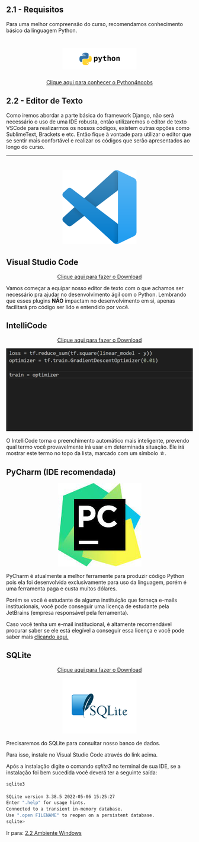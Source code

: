 ## 2.1 - Requisitos

Para uma melhor compreensão do curso, recomendamos conhecimento básico da linguagem Python.

<h1 align="center">
  <img src="../images/python.png" alt="Django" width="200">
</h1>
<p align="center">
<a href="https://github.com/wendrewdevelop/python4noobs"> Clique aqui para conhecer o Python4noobs </a>
</p>

## 2.2 - Editor de Texto

Como iremos abordar a parte básica do framework Django, não será necessário o uso de uma IDE robusta, então utilizaremos
o editor de texto VSCode para realizarmos os nossos códigos, existem outras opções como SublimeText, Brackets e etc.
Então fique à vontade para utilizar o editor que se sentir mais confortável e realizar os códigos que serão apresentados
ao longo do curso.

<hr>
<h1 align="center">
  <img src="../images/vscode.png" alt="Django" width="200">
</h1>

## Visual Studio Code ##

<p align="center">
<a href="https://code.visualstudio.com/download"> Clique aqui para fazer o Download </a>
</p>
Vamos começar a equipar nosso editor de texto com o que achamos ser necessário pra ajudar no desenvolvimento ágil com o
Python.
Lembrando que esses plugins <strong>NÃO</strong> impactam no desenvolvimento em si, apenas facilitará pro código ser lido e entendido
por você.

## IntelliCode ##

<p align="center">
<a href="https://marketplace.visualstudio.com/items?itemName=VisualStudioExptTeam.vscodeintellicode"> Clique aqui para fazer o Download </a>
</p>

<p align="center">
<img src="../images/python-intellicode.gif" alt="IntelliCode Showcase">
</p>

O IntelliCode torna o preenchimento automático mais inteligente, prevendo qual termo você provavelmente irá usar em
determinada situação. Ele irá mostrar este termo no topo da lista, marcado com um símbolo ☆.

## PyCharm (IDE recomendada) ##

<p align="center">

<img src="../images/pycharm.png" alt="PyCharm">

</p>

PyCharm é atualmente a melhor ferramente para produzir código Python pois ela foi desenvolvida exclusivamente para uso
da
linguagem, porém é uma ferramenta paga e custa muitos dólares.

Porém se você é estudante de alguma instituição que forneça e-mails institucionais, você pode conseguir uma licença de
estudante pela JetBrains (empresa responsável pela ferramenta).

Caso você tenha um e-mail institucional, é altamente recomendável procurar saber se ele está elegível a conseguir essa
licença e você pode saber mais <a href="https://www.jetbrains.com/community/education/">clicando aqui.</a>

## SQLite ##

<p align="center">
<a href="https://marketplace.visualstudio.com/items?itemName=alexcvzz.vscode-sqlite"> Clique aqui para fazer o Download </a>
</p>

<p align="center">

<img src="../images/sqlite.png" alt="PyCharm" width="200">

</p>

Precisaremos do SQLite para consultar nosso banco de dados.

Para isso, instale no Visual Studio Code através do link acima.

Após a instalação digite o comando *sqlite3* no terminal de sua IDE, se a instalação foi bem sucedida você deverá ter a
seguinte saída:

```bash
sqlite3

SQLite version 3.38.5 2022-05-06 15:25:27
Enter ".help" for usage hints.
Connected to a transient in-memory database.
Use ".open FILENAME" to reopen on a persistent database.
sqlite>
```

Ir para: [2.2 Ambiente Windows](2-Ambiente-windows.md)

